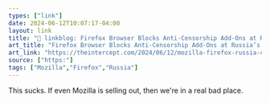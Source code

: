 ```yaml
---
types: ["link"]
date: 2024-06-12T10:07:17-04:00
layout: link
title: "🔗 linkblog: Firefox Browser Blocks Anti-Censorship Add-Ons at Russia’s Request'"
art_title: "Firefox Browser Blocks Anti-Censorship Add-Ons at Russia’s Request"
art_link: "https://theintercept.com/2024/06/12/mozilla-firefox-russia-censorship-blocked/"
source: ["https:"]
tags: ["Mozilla","Firefox","Russia"]
---
```

This sucks. If even Mozilla is selling out, then we're in a real bad place.
